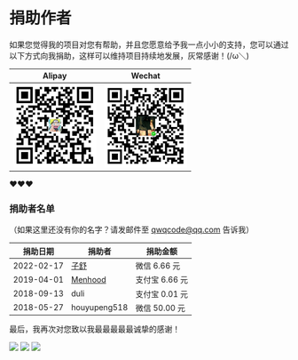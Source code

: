 # 捐助作者

如果您觉得我的项目对您有帮助，并且您愿意给予我一点小小的支持，您可以通过以下方式向我捐助，这样可以维持项目持续地发展，灰常感谢！(/ω＼)

| Alipay | Wechat | 
| :------: | :------: | 
| <img width="150" src="./docs/donate/alipay.png"> | <img width="150" src="./docs/donate/wechat.png"> | 

❤❤❤

### 捐助者名单

（如果这里还没有你的名字？请发邮件至 qwqcode@qq.com 告诉我）

| 捐助日期 | 捐助者 | 捐助金额 |
| --- | --- | --- |
| 2022-02-17 | [子舒](https://imhan.cn/) | 微信 6.66 元 |
| 2019-04-01 | [Menhood](https://www.menhood.wang/) | 支付宝 6.66 元 |
| 2018-09-13 | duli | 支付宝 0.01 元 |
| 2018-05-27 | houyupeng518 | 微信 50.00 元 |

最后，我再次对您致以我最最最最最诚挚的感谢！

![](https://user-images.githubusercontent.com/22412567/80300055-e9de6b00-87cb-11ea-9924-2bf02cdd4645.gif)
![](https://user-images.githubusercontent.com/22412567/80300055-e9de6b00-87cb-11ea-9924-2bf02cdd4645.gif)
![](https://user-images.githubusercontent.com/22412567/80300055-e9de6b00-87cb-11ea-9924-2bf02cdd4645.gif)

